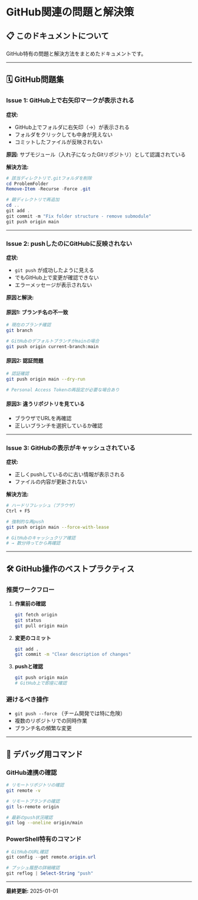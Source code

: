 # GitHub関連の問題と解決策

## 📋 このドキュメントについて

GitHub特有の問題と解決方法をまとめたドキュメントです。

---

## 🗓️ GitHub問題集

### Issue 1: GitHub上で右矢印マークが表示される

**症状:**
- GitHub上でフォルダに右矢印（→）が表示される
- フォルダをクリックしても中身が見えない
- コミットしたファイルが反映されない

**原因:**
サブモジュール（入れ子になったGitリポジトリ）として認識されている

**解決方法:**
```powershell
# 該当ディレクトリで.gitフォルダを削除
cd ProblemFolder
Remove-Item -Recurse -Force .git

# 親ディレクトリで再追加
cd ..
git add .
git commit -m "Fix folder structure - remove submodule"
git push origin main
```

---

### Issue 2: pushしたのにGitHubに反映されない

**症状:**
- `git push` が成功したように見える
- でもGitHub上で変更が確認できない
- エラーメッセージが表示されない

**原因と解決:**

#### 原因1: ブランチ名の不一致
```bash
# 現在のブランチ確認
git branch

# GitHubのデフォルトブランチがmainの場合
git push origin current-branch:main
```

#### 原因2: 認証問題
```bash
# 認証確認
git push origin main --dry-run

# Personal Access Tokenの再設定が必要な場合あり
```

#### 原因3: 違うリポジトリを見ている
- ブラウザでURLを再確認
- 正しいブランチを選択しているか確認

---

### Issue 3: GitHubの表示がキャッシュされている

**症状:**
- 正しくpushしているのに古い情報が表示される
- ファイルの内容が更新されない

**解決方法:**
```bash
# ハードリフレッシュ（ブラウザ）
Ctrl + F5

# 強制的な再push
git push origin main --force-with-lease

# GitHubのキャッシュクリア確認
# → 数分待ってから再確認
```

---

## 🛠️ GitHub操作のベストプラクティス

### 推奨ワークフロー

1. **作業前の確認**
   ```bash
   git fetch origin
   git status
   git pull origin main
   ```

2. **変更のコミット**
   ```bash
   git add .
   git commit -m "Clear description of changes"
   ```

3. **pushと確認**
   ```bash
   git push origin main
   # GitHub上で即座に確認
   ```

### 避けるべき操作

- `git push --force` （チーム開発では特に危険）
- 複数のリポジトリでの同時作業
- ブランチ名の頻繁な変更

---

## 🔧 デバッグ用コマンド

### GitHub連携の確認
```bash
# リモートリポジトリの確認
git remote -v

# リモートブランチの確認
git ls-remote origin

# 最新のpush状況確認
git log --oneline origin/main
```

### PowerShell特有のコマンド
```powershell
# GitHubのURL確認
git config --get remote.origin.url

# プッシュ履歴の詳細確認
git reflog | Select-String "push"
```

---

**最終更新:** 2025-01-01